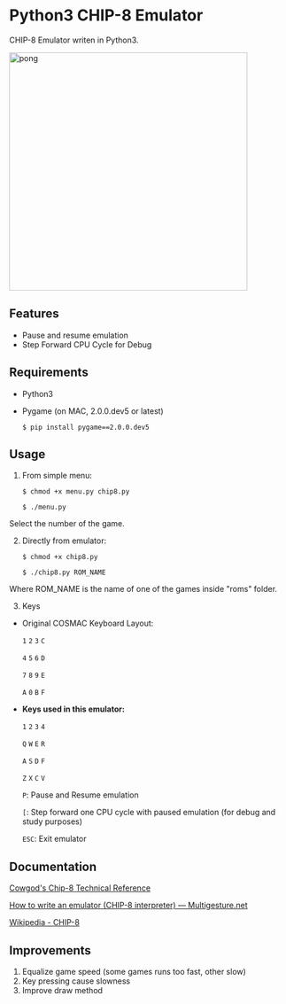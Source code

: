 # Python3 CHIP-8 Emulator

CHIP-8 Emulator writen in Python3.

<img width="430" alt="pong" src="https://user-images.githubusercontent.com/35104351/73111019-90cb1680-3f00-11ea-9e92-5a9f55b447d1.png">

## Features
* Pause and resume emulation
* Step Forward CPU Cycle for Debug

## Requirements
- Python3
- Pygame (on MAC, 2.0.0.dev5 or latest)

	`$ pip install pygame==2.0.0.dev5`


## Usage

1. From simple menu:

	`$ chmod +x menu.py chip8.py`

	`$ ./menu.py`



Select the number of the game.


2. Directly from emulator:

	`$ chmod +x chip8.py`

	`$ ./chip8.py ROM_NAME`


Where ROM_NAME is the name of one of the games inside "roms" folder.

3. Keys
- Original COSMAC Keyboard Layout:

	`1` `2` `3` `C`

	`4` `5` `6` `D`

	`7` `8` `9` `E`

	`A` `0` `B` `F`

- **Keys used in this emulator:**

	`1` `2` `3` `4`

	`Q` `W` `E` `R`

	`A` `S` `D` `F`

	`Z` `X` `C` `V`

	`P`: Pause and Resume emulation
	
	`[`: Step forward one CPU cycle with paused emulation (for debug and study purposes)
	
	`ESC`: Exit emulator

## Documentation
[Cowgod's Chip-8 Technical Reference](http://devernay.free.fr/hacks/chip8/C8TECH10.HTM#0.0)

[How to write an emulator (CHIP-8 interpreter) — Multigesture.net](http://www.multigesture.net/articles/how-to-write-an-emulator-chip-8-interpreter/)

[Wikipedia - CHIP-8](https://en.wikipedia.org/wiki/CHIP-8)

## Improvements

1. Equalize game speed (some games runs too fast, other slow)
2. Key pressing cause slowness
3. Improve draw method
